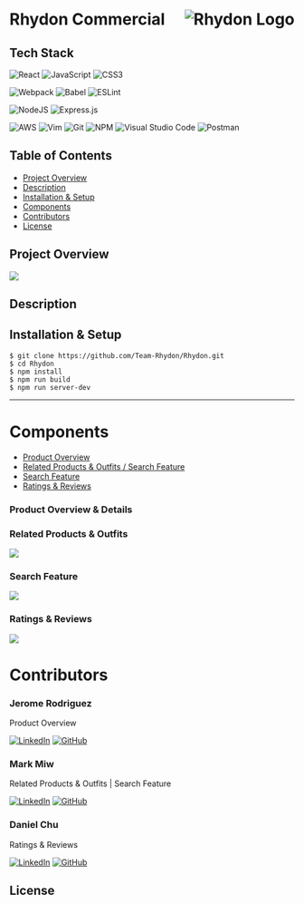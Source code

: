 # Rhydon Commercial <img align="right" src="https://github.com/Team-Rhydon/Rhydon/blob/main/client/src/assets/logos/rhydon-logos_30.jpeg?raw=true" alt="Rhydon Logo"/>


## Tech Stack
![React](https://img.shields.io/badge/react-%2320232a.svg?style=for-the-badge&logo=react&logoColor=%2361DAFB) 
![JavaScript](https://img.shields.io/badge/JavaScript-323330?style=for-the-badge&logo=javascript&logoColor=F7DF1E) 
![CSS3](https://img.shields.io/badge/css3-%231572B6.svg?style=for-the-badge&logo=css3&logoColor=white)

![Webpack](https://img.shields.io/badge/webpack-%238DD6F9.svg?style=for-the-badge&logo=webpack&logoColor=black) 
![Babel](https://img.shields.io/badge/Babel-F9DC3e?style=for-the-badge&logo=babel&logoColor=black) 
![ESLint](https://img.shields.io/badge/ESLint-4B3263?style=for-the-badge&logo=eslint&logoColor=white)

![NodeJS](https://img.shields.io/badge/node.js-6DA55F?style=for-the-badge&logo=node.js&logoColor=white)
![Express.js](https://img.shields.io/badge/Express.js-000000?style=for-the-badge&logo=express&logoColor=white)

![AWS](https://img.shields.io/badge/AWS-%23FF9900.svg?style=for-the-badge&logo=amazon-aws&logoColor=white) 
![Vim](https://img.shields.io/badge/VIM-%2311AB00.svg?style=for-the-badge&logo=vim&logoColor=white) 
![Git](https://img.shields.io/badge/git-%23F05033.svg?style=for-the-badge&logo=git&logoColor=white) 
![NPM](https://img.shields.io/badge/NPM-%23000000.svg?style=for-the-badge&logo=npm&logoColor=white) 
![Visual Studio Code](https://img.shields.io/badge/Visual_Studio_Code-0078D4?style=for-the-badge&logo=visual%20studio%20code&logoColor=white)
![Postman](https://img.shields.io/badge/Postman-FF6C37?style=for-the-badge&logo=Postman&logoColor=white)


## Table of Contents
- [Project Overview](#project-overview)
- [Description](#description)
- [Installation & Setup](#installation--setup)
- [Components](#components)
- [Contributors](#contributors)
- [License](#license)

## Project Overview
![](https://imgur.com/eqVExrd.gif)


## Description

## Installation & Setup
```
$ git clone https://github.com/Team-Rhydon/Rhydon.git
$ cd Rhydon
$ npm install
$ npm run build
$ npm run server-dev
```
* * *

# Components
- [Product Overview](#product-overview)
- [Related Products & Outfits / Search Feature](#related-products--outfits)
- [Search Feature](#search-feature)
- [Ratings & Reviews](#ratings--reviews)

### Product Overview & Details


### Related Products & Outfits

![](https://imgur.com/VhuGcTr.jpg)

### Search Feature
![](https://imgur.com/IEuEiL2.jpg)

### Ratings & Reviews
![](https://imgur.com/Xq4e2WE.jpg)
# Contributors

### Jerome Rodriguez
Product Overview

[![LinkedIn](https://img.shields.io/badge/linkedin-%230077B5.svg?style=for-the-badge&logo=linkedin&logoColor=white)](https://www.linkedin.com/in/jeromemtrodriguez/) 
[![GitHub](https://img.shields.io/badge/github-%23121011.svg?style=for-the-badge&logo=github&logoColor=white)](https://github.com/JeromeMTR)

### Mark Miw
Related Products & Outfits | Search Feature

[![LinkedIn](https://img.shields.io/badge/linkedin-%230077B5.svg?style=for-the-badge&logo=linkedin&logoColor=white)](https://www.linkedin.com/in/mark-miw)
[![GitHub](https://img.shields.io/badge/github-%23121011.svg?style=for-the-badge&logo=github&logoColor=white)](https://github.com/markmiw)


### Daniel Chu
Ratings & Reviews

[![LinkedIn](https://img.shields.io/badge/linkedin-%230077B5.svg?style=for-the-badge&logo=linkedin&logoColor=white)](https://www.linkedin.com/in/chuda/)
[![GitHub](https://img.shields.io/badge/github-%23121011.svg?style=for-the-badge&logo=github&logoColor=white)](https://github.com/crypto-bender)

## License
